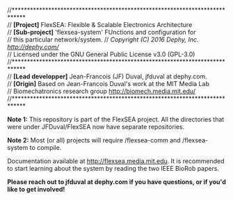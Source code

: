 //****************************************************************************  
//	**[Project]** FlexSEA: Flexible & Scalable Electronics Architecture  
//	**[Sub-project]** 'flexsea-system' FUnctions and configuration for  
//	this particular network/system. 
//	*Copyright (C) 2016 Dephy, Inc. <http://dephy.com/>*  
//	Licensed under the GNU General Public License v3.0 (GPL-3.0)  
//****************************************************************************  
//	**[Lead developper]** Jean-Francois (JF) Duval, jfduval at dephy.com.  
//	**[Origin]** Based on Jean-Francois Duval's work at the MIT Media Lab  
//	Biomechatronics research group <http://biomech.media.mit.edu/> 
//****************************************************************************  

**Note 1:** This repository is part of the FlexSEA project. All the directories that were under JFDuval/FlexSEA now have separate repositories.

**Note 2:** Most (or all) projects will require /flexsea-comm and /flexsea-system to compile.
  
Documentation available at <http://flexsea.media.mit.edu>. It is recommended to start learning about the system by reading the two IEEE BioRob papers.
  
**Please reach out to jfduval at dephy.com if you have questions, or if you'd like to get involved!**  